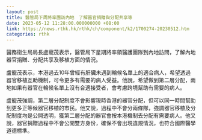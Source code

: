 ```yaml
---
layout: post
title: 醫管局下周將率團訪內地　了解器官捐贈與分配共享等
date: 2023-05-12 11:28:00.000000000 +08:00
link: https://news.rthk.hk/rthk/ch/component/k2/1700274-20230512.htm
categories: rthk
---
```


醫務衞生局局長盧寵茂表示，醫管局下星期將率領醫護團隊到內地訪問，了解內地器官捐贈、分配共享及移植方面的情況。 

盧寵茂表示，本港過去10年曾經有肝臟未遇到輪候名單上的適合病人，希望透過器官移植互助機制，可令更多有需要的病人受益。他說，希望做到第二層分配，兩地如果有器官在輪候名單上沒有合適接受者，會考慮跨境幫助有需要的病人。 

盧寵茂強調，第二層分配制度不會影響現時香港的器官分配，但可以同一時間幫助到更多正等候器官移植的市民。他又說，過程中不會分兩條隊，強調器官移植及分配制度均是公開透明，獲第二層分配的器官會按本港機制去分配有需要病人。他又說，器官捐贈過程中不會公開雙方身份，確保不會出現違規情況，也符合國際醫學道德標準。
